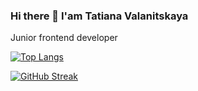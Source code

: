 ### Hi there 👋 I'am Tatiana Valanitskaya
Junior frontend developer 

[![Top Langs](https://github-readme-stats.vercel.app/api/top-langs/?username=TiaanaV&layout=compact)](https://github.com/TiaanaV/github-readme-stats)

[![GitHub Streak](http://github-readme-streak-stats.herokuapp.com?user=TiaanaV&theme=calm&hide_border=true&date_format=j%20M%5B%20Y%5D)](https://git.io/streak-stats)
<!-- 
 [![codewars](https://www.codewars.com/users/username/badges/small)]([https://www.codewars.com/users/TiaanaV) -->

<!--
**TiaanaV/TiaanaV** is a ✨ _special_ ✨ repository because its `README.md` (this file) appears on your GitHub profile.

Here are some ideas to get you started:

- 🔭 I’m currently working on ...
- 🌱 I’m currently learning ...
- 👯 I’m looking to collaborate on ...
- 🤔 I’m looking for help with ...
- 💬 Ask me about ...
- 📫 How to reach me: ...
- 😄 Pronouns: ...
- ⚡ Fun fact: ...
-->
